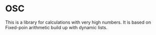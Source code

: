 # OSC
This is a library for calculations with very high numbers.
It is based on Fixed-poin arithmetic build up with dynamic lists.